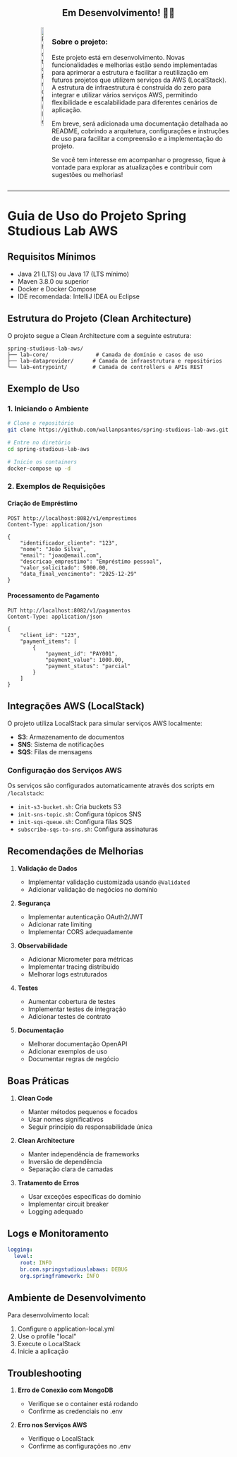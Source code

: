 
<h2 align="center">Em Desenvolvimento! 🐾🚧</h2>

<div style="display: flex; justify-content: space-between; align-items: flex-start; margin-top: 20px;">
    <!-- Left Column: Metrics -->
    <div style="flex: 1; max-width: 30%; min-width: 20%;">
        <img align="right" width="25%" alt="Photo Profile" src="https://github.com/user-attachments/assets/59a4ff14-2ffa-4d57-b5b4-67bfe687cd94">
    </div>


  <div align="left" >
  <h3>Sobre o projeto:</h3>
  <p>
      Este projeto está em desenvolvimento. Novas funcionalidades e melhorias estão sendo implementadas para aprimorar a estrutura e facilitar a reutilização em futuros projetos que utilizem serviços da AWS (LocalStack).
      A estrutura de infraestrutura é construída do zero para integrar e utilizar vários serviços AWS, permitindo flexibilidade e escalabilidade para diferentes cenários de aplicação.
  </p>
  <p>
      Em breve, será adicionada uma documentação detalhada ao README, cobrindo a arquitetura, configurações e instruções de uso para facilitar a compreensão e a implementação do projeto.
  </p>
  <p>
      Se você tem interesse em acompanhar o progresso, fique à vontade para explorar as atualizações e contribuir com sugestões ou melhorias!
  </p>
  </div>
</div>

<hr/>

# Guia de Uso do Projeto Spring Studious Lab AWS

## Requisitos Mínimos
- Java 21 (LTS) ou Java 17 (LTS mínimo)
- Maven 3.8.0 ou superior
- Docker e Docker Compose
- IDE recomendada: IntelliJ IDEA ou Eclipse

## Estrutura do Projeto (Clean Architecture)

O projeto segue a Clean Architecture com a seguinte estrutura:

```
spring-studious-lab-aws/
├── lab-core/               # Camada de domínio e casos de uso
├── lab-dataprovider/      # Camada de infraestrutura e repositórios
└── lab-entrypoint/        # Camada de controllers e APIs REST
```

## Exemplo de Uso

### 1. Iniciando o Ambiente

```bash
# Clone o repositório
git clone https://github.com/wallanpsantos/spring-studious-lab-aws.git

# Entre no diretório
cd spring-studious-lab-aws

# Inicie os containers
docker-compose up -d
```

### 2. Exemplos de Requisições

#### Criação de Empréstimo
```http
POST http://localhost:8082/v1/emprestimos
Content-Type: application/json

{
    "identificador_cliente": "123",
    "nome": "João Silva",
    "email": "joao@email.com",
    "descricao_emprestimo": "Empréstimo pessoal",
    "valor_solicitado": 5000.00,
    "data_final_vencimento": "2025-12-29"
}
```

#### Processamento de Pagamento
```http
PUT http://localhost:8082/v1/pagamentos
Content-Type: application/json

{
    "client_id": "123",
    "payment_items": [
        {
            "payment_id": "PAY001",
            "payment_value": 1000.00,
            "payment_status": "parcial"
        }
    ]
}
```

## Integrações AWS (LocalStack)

O projeto utiliza LocalStack para simular serviços AWS localmente:

- **S3**: Armazenamento de documentos
- **SNS**: Sistema de notificações
- **SQS**: Filas de mensagens

### Configuração dos Serviços AWS

Os serviços são configurados automaticamente através dos scripts em `/localstack`:
- `init-s3-bucket.sh`: Cria buckets S3
- `init-sns-topic.sh`: Configura tópicos SNS
- `init-sqs-queue.sh`: Configura filas SQS
- `subscribe-sqs-to-sns.sh`: Configura assinaturas

## Recomendações de Melhorias

1. **Validação de Dados**
    - Implementar validação customizada usando `@Validated`
    - Adicionar validação de negócios no domínio

2. **Segurança**
    - Implementar autenticação OAuth2/JWT
    - Adicionar rate limiting
    - Implementar CORS adequadamente

3. **Observabilidade**
    - Adicionar Micrometer para métricas
    - Implementar tracing distribuído
    - Melhorar logs estruturados

4. **Testes**
    - Aumentar cobertura de testes
    - Implementar testes de integração
    - Adicionar testes de contrato

5. **Documentação**
    - Melhorar documentação OpenAPI
    - Adicionar exemplos de uso
    - Documentar regras de negócio

## Boas Práticas

1. **Clean Code**
    - Manter métodos pequenos e focados
    - Usar nomes significativos
    - Seguir princípio da responsabilidade única

2. **Clean Architecture**
    - Manter independência de frameworks
    - Inversão de dependência
    - Separação clara de camadas

3. **Tratamento de Erros**
    - Usar exceções específicas do domínio
    - Implementar circuit breaker
    - Logging adequado

## Logs e Monitoramento

```yaml
logging:
  level:
    root: INFO
    br.com.springstudiouslabaws: DEBUG
    org.springframework: INFO
```

## Ambiente de Desenvolvimento

Para desenvolvimento local:

1. Configure o application-local.yml
2. Use o profile "local"
3. Execute o LocalStack
4. Inicie a aplicação

## Troubleshooting

1. **Erro de Conexão com MongoDB**
    - Verifique se o container está rodando
    - Confirme as credenciais no .env

2. **Erro nos Serviços AWS**
    - Verifique o LocalStack
    - Confirme as configurações no .env